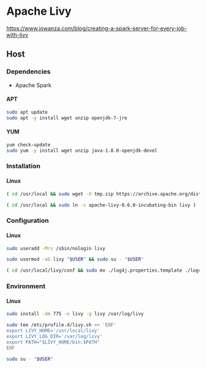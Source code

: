 # Apache Livy

https://www.jowanza.com/blog/creating-a-spark-server-for-every-job-with-livy

## Host

### Dependencies

- Apache Spark

#### APT

```sh
sudo apt update
sudo apt -y install wget unzip openjdk-7-jre
```

#### YUM

```sh
yum check-update
sudo yum -y install wget unzip java-1.8.0-openjdk-devel
```

### Installation

#### Linux

```sh
( cd /usr/local && sudo wget -O tmp.zip https://archive.apache.org/dist/incubator/livy/0.6.0-incubating/apache-livy-0.6.0-incubating-bin.zip && sudo unzip tmp.zip && sudo rm tmp.zip )

( cd /usr/local && sudo ln -s apache-livy-0.6.0-incubating-bin livy )
```

### Configuration

#### Linux

```sh
sudo useradd -Mrs /sbin/nologin livy
```

```sh
sudo usermod -aG livy "$USER" && sudo su - "$USER"
```

```sh
( cd /usr/local/livy/conf && sudo mv ./log4j.properties.template ./log4j.properties )
```

### Environment

#### Linux

```sh
sudo install -dm 775 -o livy -g livy /var/log/livy
```

```sh
sudo tee /etc/profile.d/livy.sh << 'EOF'
export LIVY_HOME='/usr/local/livy'
export LIVY_LOG_DIR='/var/log/livy'
export PATH="$LIVY_HOME/bin:$PATH"
EOF
```

```sh
sudo su - "$USER"
```
